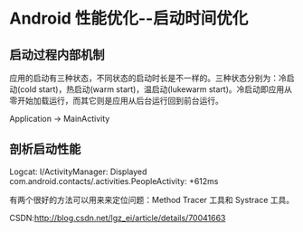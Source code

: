 # Android 性能优化--启动时间优化

## 启动过程内部机制
应用的启动有三种状态，不同状态的启动时长是不一样的。三种状态分别为：冷启动(cold start)，热启动(warm start)，温启动(lukewarm start)。冷启动即应用从零开始加载运行，而其它则是应用从后台运行回到前台运行。

Application -> MainActivity

## 剖析启动性能
Logcat:
I/ActivityManager: Displayed com.android.contacts/.activities.PeopleActivity: +612ms

有两个很好的方法可以用来来定位问题：Method Tracer 工具和 Systrace 工具。


CSDN:http://blog.csdn.net/lgz_ei/article/details/70041663
